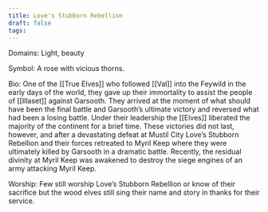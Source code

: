 ```yaml
---
title: Love's Stubborn Rebellion
draft: false
tags:
---
```

Domains: Light, beauty

Symbol: A rose with vicious thorns. 

Bio: One of the [[True Elves]] who followed [[Val]] into the Feywild in the early days of the world, they gave up their immortality to assist the people of [[Illaset]] against Garsooth. They arrived at the moment of what should have been the final battle and Garsooth’s ultimate victory and reversed what had been a losing battle. Under their leadership the [[Elves]] liberated the majority of the continent for a brief time. These victories did not last, however, and after a devastating defeat at Mustil City Love’s Stubborn Rebellion and their forces retreated to Myril Keep where they were ultimately killed by Garsooth in a dramatic battle. Recently, the residual divinity at Myril Keep was awakened to destroy the siege engines of an army attacking Myril Keep. 

Worship: Few still worship Love’s Stubborn Rebellion or know of their sacrifice but the wood elves still sing their name and story in thanks for their service.